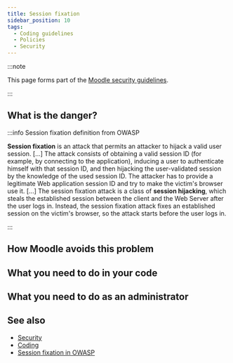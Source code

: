 ```yaml
---
title: Session fixation
sidebar_position: 10
tags:
  - Coding guidelines
  - Policies
  - Security
---
```


:::note

This page forms part of the [Moodle security guidelines](../security).

:::

## What is the danger?

<!-- cspell:ignore OWASP -->
:::info Session fixation definition from OWASP

**Session fixation** is an attack that permits an attacker to hijack a valid user session. [...] The attack consists of obtaining a valid session ID (for example, by connecting to the application), inducing a user to authenticate himself with that session ID, and then hijacking the user-validated session by the knowledge of the used session ID. The attacker has to provide a legitimate Web application session ID and try to make the victim's browser use it. [...] The session fixation attack is a class of **session hijacking**, which steals the established session between the client and the Web Server after the user logs in. Instead, the session fixation attack fixes an established session on the victim's browser, so the attack starts before the user logs in.<br/>

:::

## How Moodle avoids this problem

## What you need to do in your code

## What you need to do as an administrator

## See also

- [Security](../security)
- [Coding](https://docs.moodle.org/dev/Coding)
- [Session fixation in OWASP](https://owasp.org/www-community/attacks/Session_fixation)
